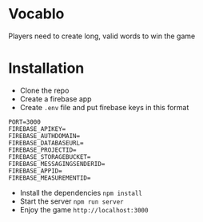 # Vocablo
Players need to create long, valid words to win the game

# Installation

- Clone the repo
- Create a firebase app
- Create `.env` file and put firebase keys in this format
```
PORT=3000
FIREBASE_APIKEY=
FIREBASE_AUTHDOMAIN=
FIREBASE_DATABASEURL=
FIREBASE_PROJECTID=
FIREBASE_STORAGEBUCKET=
FIREBASE_MESSAGINGSENDERID=
FIREBASE_APPID=
FIREBASE_MEASUREMENTID=
```

- Install the dependencies `npm install`
- Start the server `npm run server`
- Enjoy the game `http://localhost:3000`

